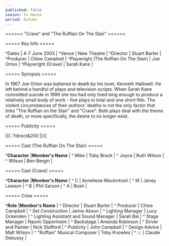 ```yaml
---
published: false
season: In House
period: Autumn
---
```


====== "Crave" and "The Ruffian On The Stair" ======

===== Key Info =====

^Dates        | 4-7 June 2003 |
^Venue        | New Theatre |
^Director     | Stuart Barter |
^Producer     | Chloe Campbell |
^Playwright (The Ruffian On The Stair)  | Joe Orton |
^Playwright (Crave)                     | Sarah Kane |

===== Synopsis =====

In 1967 Joe Orton was battered to death by his lover, Kenneth Halliwell. He left behind a handful of plays and television scripts. When Sarah Kane committed suicide in 1999 she too had only lived long enough to produce a relatively small body of work - five plays in total and one short film. The violent circumstances of their authors' deaths is not the only factor that links "The Ruffian on the Stair" and "Crave". Both plays deal with the theme of death, or more specifically, the desire to no longer exist. 

===== Publicity =====

|{{ :?direct&200 |}}|


===== Cast (The Ruffian On The Stair) =====

^**Character**            |**Member's Name** |
^ Mike                       | Toby Brack |
^ Joyce                      | Ruth Wilson |
^ Wilson                     | Ben Bergin |

===== Cast (Crave) =====

^**Character**            |**Member's Name** | 
^ C                       | Anneliese Mackintosh |
^ M                       | Janey Lawson  |
^ B                       | Phil Sarson |
^ A                       | Bush |


===== Crew =====

^**Role**                  |**Member's Name** |
^ Director                               | Stuart Barter |
^ Producer                               | Chloe Campbell |
^ Set Construction                       | Jamie Abson |
^ Lighting Manager                       | Lucy Ockenden |
^ Lighting Assistant and Sound Manager   | Sarah Bal | 
^ Stage Manager                          | Naomi Oppenheim |
^ Backstage                              | Amanda Robinson |
^ Driver and Painter                     | Nick Stafford |
^ Publicity                              | John Campbell |
^ Design Advice                          | Matt Wilson |
^ "Ruffian" Musical Composer             | Toby Knowles |
^ :::                                    | Claude Debussy |
